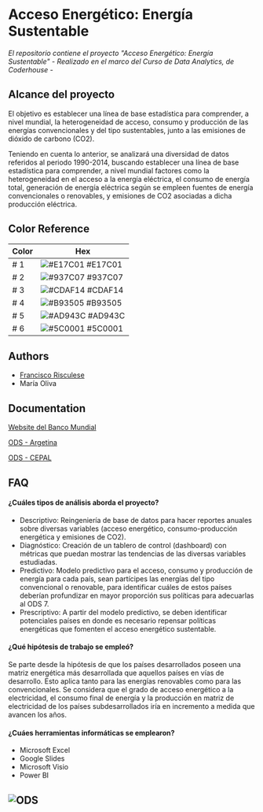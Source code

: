 
# Acceso Energético: Energía Sustentable

*El repositorio contiene el proyecto "Acceso Energético: Energía Sustentable" - Realizado en el marco del Curso de Data Analytics, de Coderhouse -*

## Alcance del proyecto

El objetivo es establecer una línea de base estadística para comprender, a nivel
mundial, la heterogeneidad de acceso, consumo y producción de las energías convencionales y
del tipo sustentables, junto a las emisiones de dióxido de carbono (CO2).

Teniendo en cuenta lo anterior, se analizará una diversidad de datos referidos al periodo
1990-2014, buscando establecer una línea de base estadística para comprender, a nivel
mundial factores como la heterogeneidad en el acceso a la energía eléctrica, el consumo de
energía total, generación de energía eléctrica según se empleen fuentes de energía
convencionales o renovables, y emisiones de CO2 asociadas a dicha producción eléctrica.

## Color Reference

| Color             | Hex                                                                |
| ----------------- | ------------------------------------------------------------------ |
| # 1 | ![#E17C01](https://via.placeholder.com/10/E17C01?text=+) #E17C01 |
| # 2 | ![#937C07](https://via.placeholder.com/10/937C07?text=+) #937C07 |
| # 3 | ![#CDAF14](https://via.placeholder.com/10/CDAF14?text=+) #CDAF14 |
| # 4 | ![#B93505](https://via.placeholder.com/10/B93505?text=+) #B93505 |
| # 5 | ![#AD943C](https://via.placeholder.com/10/AD943C?text=+) #AD943C |
| # 6 | ![#5C0001](https://via.placeholder.com/10/5C0001?text=+) #5C0001 |


## Authors

- [Francisco Risculese](https://www.linkedin.com/in/francisco-risculese/)
- María Oliva


## Documentation

[Website del Banco Mundial](https://data.worldbank.org)

[ODS - Argetina](https://www.argentina.gob.ar/politicassociales/ods/institucional/17objetivos)

[ODS - CEPAL](https://www.cepal.org/es/temas/agenda-2030-desarrollo-sostenible/objetivos-desarrollo-sostenible-ods)


## FAQ

#### ¿Cuáles tipos de análisis aborda el proyecto?

- Descriptivo: Reingeniería de base de datos para hacer reportes anuales sobre diversas variables (acceso energético, consumo-producción energética y emisiones de CO2).
- Diagnóstico: Creación de un tablero de control (dashboard) con métricas que puedan mostrar las tendencias de las diversas variables estudiadas.
- Predictivo: Modelo predictivo para el acceso, consumo y producción de energía para cada país, sean partícipes las energías del tipo convencional o renovable, para identificar cuáles de estos países deberían profundizar en mayor proporción sus políticas para adecuarlas al ODS 7.
- Prescriptivo: A partir del modelo predictivo, se deben identificar potenciales países en donde es necesario repensar políticas energéticas que fomenten el acceso energético sustentable.

#### ¿Qué hipótesis de trabajo se empleó?

Se parte desde la hipótesis de que los países desarrollados poseen una matriz energética más desarrollada que aquellos países en vías de desarrollo. Esto aplica tanto para las energías renovables como para las convencionales.
Se considera que el grado de acceso energético a la electricidad, el consumo final de energía y la producción en matriz de electricidad de los países subdesarrollados iría en incremento a medida que avancen los años.

#### ¿Cuáes herramientas informáticas se emplearon?

- Microsoft Excel
- Google Slides
- Microsoft Visio
- Power BI

![ODS](https://github.com/FRTalas99/frtalas99/assets/147644289/84d3f948-148a-4b26-8c8d-faafc136450c)
---
